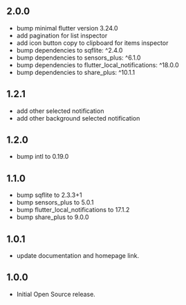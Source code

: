 ## 2.0.0

- bump minimal flutter version 3.24.0
- add pagination for list inspector
- add icon button copy to clipboard for items inspector
- bump dependencies to sqflite: ^2.4.0
- bump dependencies to sensors_plus: ^6.1.0
- bump dependencies to flutter_local_notifications: ^18.0.0
- bump dependencies to share_plus: ^10.1.1

## 1.2.1

- add other selected notification
- add other background selected notification

## 1.2.0

- bump intl to 0.19.0

## 1.1.0

- bump sqflite to 2.3.3+1
- bump sensors_plus to 5.0.1
- bump flutter_local_notifications to 17.1.2
- bump share_plus to 9.0.0

## 1.0.1

- update documentation and homepage link.

## 1.0.0

- Initial Open Source release.
